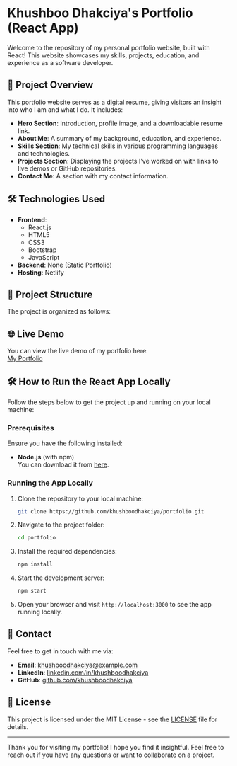 # Khushboo Dhakciya's Portfolio (React App)

Welcome to the repository of my personal portfolio website, built with React! This website showcases my skills, projects, education, and experience as a software developer.

## 🚀 Project Overview

This portfolio website serves as a digital resume, giving visitors an insight into who I am and what I do. It includes:

- **Hero Section**: Introduction, profile image, and a downloadable resume link.
- **About Me**: A summary of my background, education, and experience.
- **Skills Section**: My technical skills in various programming languages and technologies.
- **Projects Section**: Displaying the projects I've worked on with links to live demos or GitHub repositories.
- **Contact Me**: A section with my contact information.

## 🛠 Technologies Used

- **Frontend**:
  - React.js
  - HTML5
  - CSS3
  - Bootstrap
  - JavaScript
- **Backend**: None (Static Portfolio)
- **Hosting**: Netlify 

## 📂 Project Structure

The project is organized as follows:


## 🌐 Live Demo

You can view the live demo of my portfolio here:  
[My Portfolio](#)

## 🛠 How to Run the React App Locally

Follow the steps below to get the project up and running on your local machine:

### Prerequisites

Ensure you have the following installed:

- **Node.js** (with npm)  
  You can download it from [here](https://nodejs.org/).

### Running the App Locally

1. Clone the repository to your local machine:
    ```bash
    git clone https://github.com/khushboodhakciya/portfolio.git
    ```

2. Navigate to the project folder:
    ```bash
    cd portfolio
    ```

3. Install the required dependencies:
    ```bash
    npm install
    ```

4. Start the development server:
    ```bash
    npm start
    ```

5. Open your browser and visit `http://localhost:3000` to see the app running locally.

## 📧 Contact

Feel free to get in touch with me via:

- **Email**: [khushboodhakciya@example.com](mailto:khushboodhakciya@example.com)
- **LinkedIn**: [linkedin.com/in/khushboodhakciya](#)
- **GitHub**: [github.com/khushboodhakciya](#)

## 📝 License

This project is licensed under the MIT License - see the [LICENSE](LICENSE) file for details.

---

Thank you for visiting my portfolio! I hope you find it insightful. Feel free to reach out if you have any questions or want to collaborate on a project.
